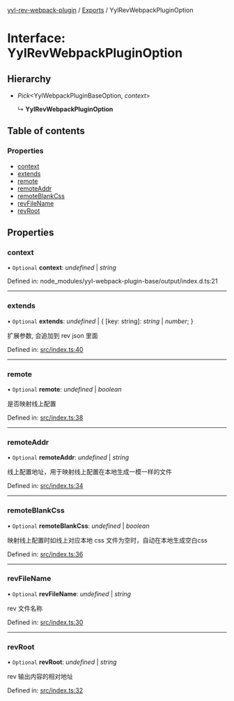 [yyl-rev-webpack-plugin](../README.md) / [Exports](../modules.md) / YylRevWebpackPluginOption

# Interface: YylRevWebpackPluginOption

## Hierarchy

* *Pick*<YylWebpackPluginBaseOption, *context*\>

  ↳ **YylRevWebpackPluginOption**

## Table of contents

### Properties

- [context](yylrevwebpackpluginoption.md#context)
- [extends](yylrevwebpackpluginoption.md#extends)
- [remote](yylrevwebpackpluginoption.md#remote)
- [remoteAddr](yylrevwebpackpluginoption.md#remoteaddr)
- [remoteBlankCss](yylrevwebpackpluginoption.md#remoteblankcss)
- [revFileName](yylrevwebpackpluginoption.md#revfilename)
- [revRoot](yylrevwebpackpluginoption.md#revroot)

## Properties

### context

• `Optional` **context**: *undefined* \| *string*

Defined in: node_modules/yyl-webpack-plugin-base/output/index.d.ts:21

___

### extends

• `Optional` **extends**: *undefined* \| { [key: string]: *string* \| *number*;  }

扩展参数, 会追加到 rev json 里面

Defined in: [src/index.ts:40](https://github.com/jackness1208/yyl-rev-webpack-plugin/blob/135f8c2/src/index.ts#L40)

___

### remote

• `Optional` **remote**: *undefined* \| *boolean*

是否映射线上配置

Defined in: [src/index.ts:38](https://github.com/jackness1208/yyl-rev-webpack-plugin/blob/135f8c2/src/index.ts#L38)

___

### remoteAddr

• `Optional` **remoteAddr**: *undefined* \| *string*

线上配置地址，用于映射线上配置在本地生成一模一样的文件

Defined in: [src/index.ts:34](https://github.com/jackness1208/yyl-rev-webpack-plugin/blob/135f8c2/src/index.ts#L34)

___

### remoteBlankCss

• `Optional` **remoteBlankCss**: *undefined* \| *boolean*

映射线上配置时如线上对应本地 css 文件为空时，自动在本地生成空白css

Defined in: [src/index.ts:36](https://github.com/jackness1208/yyl-rev-webpack-plugin/blob/135f8c2/src/index.ts#L36)

___

### revFileName

• `Optional` **revFileName**: *undefined* \| *string*

rev 文件名称

Defined in: [src/index.ts:30](https://github.com/jackness1208/yyl-rev-webpack-plugin/blob/135f8c2/src/index.ts#L30)

___

### revRoot

• `Optional` **revRoot**: *undefined* \| *string*

rev 输出内容的相对地址

Defined in: [src/index.ts:32](https://github.com/jackness1208/yyl-rev-webpack-plugin/blob/135f8c2/src/index.ts#L32)
